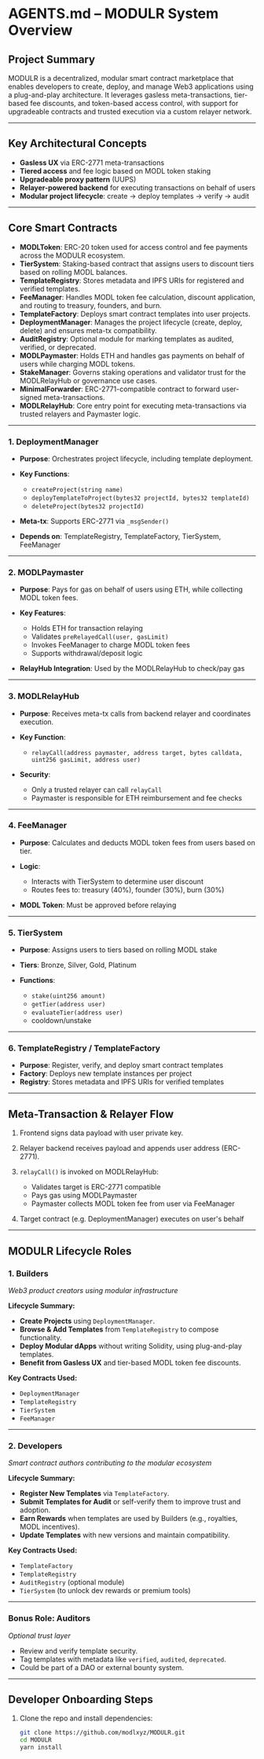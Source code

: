 # AGENTS.md – MODULR System Overview

## Project Summary

MODULR is a decentralized, modular smart contract marketplace that enables developers to create, deploy, and manage Web3 applications using a plug-and-play architecture. It leverages gasless meta-transactions, tier-based fee discounts, and token-based access control, with support for upgradeable contracts and trusted execution via a custom relayer network.

---

## Key Architectural Concepts

* **Gasless UX** via ERC-2771 meta-transactions
* **Tiered access** and fee logic based on MODL token staking
* **Upgradeable proxy pattern** (UUPS)
* **Relayer-powered backend** for executing transactions on behalf of users
* **Modular project lifecycle**: create → deploy templates → verify → audit

---

## Core Smart Contracts

* **MODLToken**: ERC-20 token used for access control and fee payments across the MODULR ecosystem.
* **TierSystem**: Staking-based contract that assigns users to discount tiers based on rolling MODL balances.
* **TemplateRegistry**: Stores metadata and IPFS URIs for registered and verified templates.
* **FeeManager**: Handles MODL token fee calculation, discount application, and routing to treasury, founders, and burn.
* **TemplateFactory**: Deploys smart contract templates into user projects.
* **DeploymentManager**: Manages the project lifecycle (create, deploy, delete) and ensures meta-tx compatibility.
* **AuditRegistry**: Optional module for marking templates as audited, verified, or deprecated.
* **MODLPaymaster**: Holds ETH and handles gas payments on behalf of users while charging MODL tokens.
* **StakeManager**: Governs staking operations and validator trust for the MODLRelayHub or governance use cases.
* **MinimalForwarder**: ERC-2771-compatible contract to forward user-signed meta-transactions.
* **MODLRelayHub**: Core entry point for executing meta-transactions via trusted relayers and Paymaster logic.

---

### 1. DeploymentManager

* **Purpose**: Orchestrates project lifecycle, including template deployment.
* **Key Functions**:

  * `createProject(string name)`
  * `deployTemplateToProject(bytes32 projectId, bytes32 templateId)`
  * `deleteProject(bytes32 projectId)`
* **Meta-tx**: Supports ERC-2771 via `_msgSender()`
* **Depends on**: TemplateRegistry, TemplateFactory, TierSystem, FeeManager

---

### 2. MODLPaymaster

* **Purpose**: Pays for gas on behalf of users using ETH, while collecting MODL token fees.
* **Key Features**:

  * Holds ETH for transaction relaying
  * Validates `preRelayedCall(user, gasLimit)`
  * Invokes FeeManager to charge MODL token fees
  * Supports withdrawal/deposit logic
* **RelayHub Integration**: Used by the MODLRelayHub to check/pay gas

---

### 3. MODLRelayHub

* **Purpose**: Receives meta-tx calls from backend relayer and coordinates execution.
* **Key Function**:

  * `relayCall(address paymaster, address target, bytes calldata, uint256 gasLimit, address user)`
* **Security**:

  * Only a trusted relayer can call `relayCall`
  * Paymaster is responsible for ETH reimbursement and fee checks

---

### 4. FeeManager

* **Purpose**: Calculates and deducts MODL token fees from users based on tier.
* **Logic**:

  * Interacts with TierSystem to determine user discount
  * Routes fees to: treasury (40%), founder (30%), burn (30%)
* **MODL Token**: Must be approved before relaying

---

### 5. TierSystem

* **Purpose**: Assigns users to tiers based on rolling MODL stake
* **Tiers**: Bronze, Silver, Gold, Platinum
* **Functions**:

  * `stake(uint256 amount)`
  * `getTier(address user)`
  * `evaluateTier(address user)`
  * cooldown/unstake

---

### 6. TemplateRegistry / TemplateFactory

* **Purpose**: Register, verify, and deploy smart contract templates
* **Factory**: Deploys new template instances per project
* **Registry**: Stores metadata and IPFS URIs for verified templates

---

## Meta-Transaction & Relayer Flow

1. Frontend signs data payload with user private key.
2. Relayer backend receives payload and appends user address (ERC-2771).
3. `relayCall()` is invoked on MODLRelayHub:

   * Validates target is ERC-2771 compatible
   * Pays gas using MODLPaymaster
   * Paymaster collects MODL token fee from user via FeeManager
4. Target contract (e.g. DeploymentManager) executes on user's behalf

---

## MODULR Lifecycle Roles

### 1. Builders

*Web3 product creators using modular infrastructure*

**Lifecycle Summary:**

* **Create Projects** using `DeploymentManager`.
* **Browse & Add Templates** from `TemplateRegistry` to compose functionality.
* **Deploy Modular dApps** without writing Solidity, using plug-and-play templates.
* **Benefit from Gasless UX** and tier-based MODL token fee discounts.

**Key Contracts Used:**

* `DeploymentManager`
* `TemplateRegistry`
* `TierSystem`
* `FeeManager`

---

### 2. Developers

*Smart contract authors contributing to the modular ecosystem*

**Lifecycle Summary:**

* **Register New Templates** via `TemplateFactory`.
* **Submit Templates for Audit** or self-verify them to improve trust and adoption.
* **Earn Rewards** when templates are used by Builders (e.g., royalties, MODL incentives).
* **Update Templates** with new versions and maintain compatibility.

**Key Contracts Used:**

* `TemplateFactory`
* `TemplateRegistry`
* `AuditRegistry` (optional module)
* `TierSystem` (to unlock dev rewards or premium tools)

---

### Bonus Role: Auditors

*Optional trust layer*

* Review and verify template security.
* Tag templates with metadata like `verified`, `audited`, `deprecated`.
* Could be part of a DAO or external bounty system.

---

## Developer Onboarding Steps

1. Clone the repo and install dependencies:

   ```bash
   git clone https://github.com/modlxyz/MODULR.git
   cd MODULR
   yarn install

   ```
